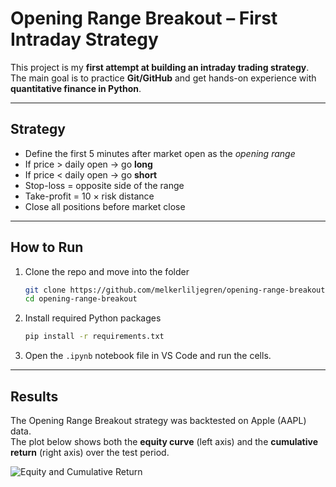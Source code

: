 # Opening Range Breakout – First Intraday Strategy

This project is my **first attempt at building an intraday trading strategy**.  
The main goal is to practice **Git/GitHub** and get hands-on experience with **quantitative finance in Python**.

---

## Strategy
- Define the first 5 minutes after market open as the *opening range*  
- If price > daily open → go **long**  
- If price < daily open → go **short**  
- Stop-loss = opposite side of the range  
- Take-profit = 10 × risk distance  
- Close all positions before market close

---

## How to Run
1. Clone the repo and move into the folder  
   ```bash
   git clone https://github.com/melkerliljegren/opening-range-breakout.git
   cd opening-range-breakout
   
2. Install required Python packages
   ```bash
   pip install -r requirements.txt
   
3. Open the `.ipynb` notebook file in VS Code and run the cells.

  
---
   
## Results

The Opening Range Breakout strategy was backtested on Apple (AAPL) data.  
The plot below shows both the **equity curve** (left axis) and the **cumulative return** (right axis) over the test period.

![Equity and Cumulative Return](assets/equity_with_return.png)
